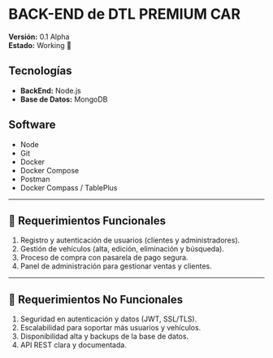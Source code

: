# BACK-END de DTL PREMIUM CAR

**Versión:** 0.1 Alpha  
**Estado:** Working 🔧  

## Tecnologías  
- **BackEnd:** Node.js  
- **Base de Datos:** MongoDB  

## Software  
- Node  
- Git  
- Docker  
- Docker Compose  
- Postman  
- Docker Compass / TablePlus  

---

## 📌 Requerimientos Funcionales  
1. Registro y autenticación de usuarios (clientes y administradores).  
2. Gestión de vehículos (alta, edición, eliminación y búsqueda).  
3. Proceso de compra con pasarela de pago segura.  
4. Panel de administración para gestionar ventas y clientes.  

---

## 📌 Requerimientos No Funcionales  
1. Seguridad en autenticación y datos (JWT, SSL/TLS).  
2. Escalabilidad para soportar más usuarios y vehículos.  
3. Disponibilidad alta y backups de la base de datos.  
4. API REST clara y documentada.  
